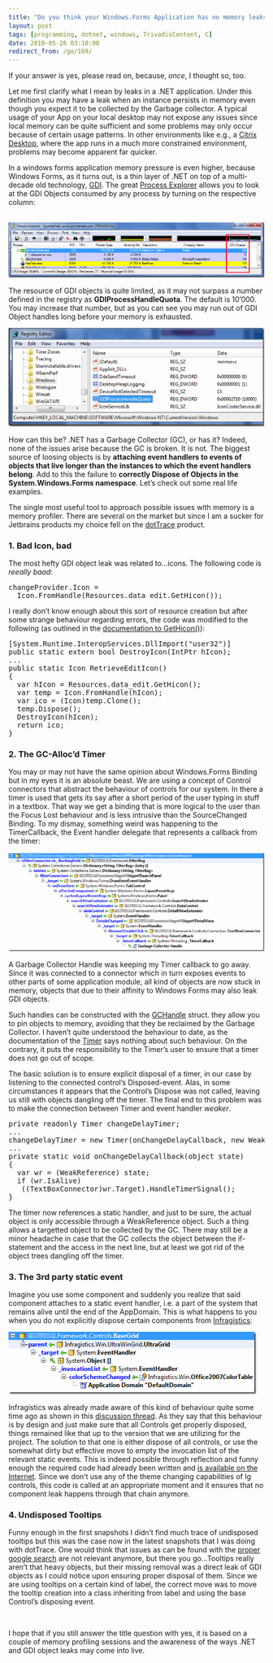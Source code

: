```yaml
---
title: "Do you think your Windows.Forms Application has no memory leaks?"
layout: post
tags: [programming, dotnet, windows, TrivadisContent, C]
date: 2010-05-26 03:10:00
redirect_from: /go/169/
---
```


If your answer is yes, please read on, because, _once_, I thought so, too.

Let me first clarify what I mean by leaks in a .NET application. Under this definition you may have a leak when an instance persists in memory even though you expect it to be collected by the Garbage collector. A typical usage of your App on your local desktop may not expose any issues since local memory can be quite sufficient and some problems may only occur because of certain usage patterns. In other environments like e.g., a [Citrix Desktop](http://www.citrix.com/lang/English/home.asp), where the app runs in a much more constrained environment, problems may become apparent far quicker. 

In a windows forms application memory pressure is even higher, because Windows Forms, as it turns out, is a thin layer of .NET on top of a multi-decade old technology, [GDI](http://en.wikipedia.org/wiki/Graphics_Device_Interface). The great [Process Explorer](http://technet.microsoft.com/en-us/sysinternals/bb896653.aspx) allows you to look at the GDI Objects consumed by any process by turning on the respective column:

&nbsp;![gdiObjects](/public/assets/gdiObjects_6ffad6a0-8d1a-496a-93b8-ddf5f53cc21a.png "gdiObjects") 

The resource of GDI objects is quite limited, as it may not surpass a number defined in the registry as **GDIProcessHandleQuota**. The default is 10’000. You may increase that number, but as you can see you may run out of GDI Object handles long before your memory is exhausted.

![handleQuota](/public/assets/handleQuota_5cab2b59-cbb5-4178-8868-0c5082df4bd0.png "handleQuota") 

How can this be? .NET has a Garbage Collector (GC), or has it? Indeed, none of the issues arise because the GC is broken. It is not. The biggest source of loosing objects is by **attaching event handlers to events of objects that live longer than the instances to which the event handlers belong**. Add to this the failure to **correctly Dispose of Objects in the System.Windows.Forms namespace**. Let’s check out some real life examples.

The single most useful tool to approach possible issues with memory is a memory profiler. There are several on the market but since I am a sucker for Jetbrains products my choice fell on the [dotTrace](http://www.jetbrains.com/profiler/features/index.html) product.

### 1. Bad Icon, bad

The most hefty GDI object leak was related to…icons. The following code is _reeally baad_:

 <div style="padding-bottom: 0px; margin: 0px; padding-left: 0px; padding-right: 0px; display: inline; float: none; padding-top: 0px" id="scid:812469c5-0cb0-4c63-8c15-c81123a09de7:c99699f5-203e-48c1-908c-6d82e68ce008" class="wlWriterEditableSmartContent"><pre name="code" class="c#">changeProvider.Icon = 
  Icon.FromHandle(Resources.data_edit.GetHicon());</pre></div>

I really don’t know enough about this sort of resource creation but after some strange behaviour regarding errors, the code was modified to the following (as outlined in the [documentation to GetHicon()](http://msdn.microsoft.com/en-us/library/system.drawing.bitmap.gethicon.aspx)):

<div style="padding-bottom: 0px; margin: 0px; padding-left: 0px; padding-right: 0px; display: inline; float: none; padding-top: 0px" id="scid:812469c5-0cb0-4c63-8c15-c81123a09de7:0c5123fc-0219-494f-b88a-02105d69d70b" class="wlWriterEditableSmartContent"><pre name="code" class="c#">[System.Runtime.InteropServices.DllImport("user32")]
public static extern bool DestroyIcon(IntPtr hIcon);
...
public static Icon RetrieveEditIcon()
{
  var hIcon = Resources.data_edit.GetHicon();
  var temp = Icon.FromHandle(hIcon);
  var ico = (Icon)temp.Clone();
  temp.Dispose();
  DestroyIcon(hIcon);
  return ico;
}</pre></div>

### 2. The GC-Alloc’d Timer

You may or may not have the same opinion about Windows.Forms Binding but in my eyes it is an absolute beast. We are using a concept of Control connectors that abstract the behaviour of controls for our system. In there a timer is used that gets its say after a short period of the user typing in stuff in a textbox. That way we get a binding that is more logical to the user than the Focus Lost behaviour and is less intrusive than the SourceChanged Binding. To my dismay, something weird was happening to the TimerCallback, the Event handler delegate that represents a callback from the timer:

![timerLeak](/public/assets/timerLeak_6e94ad39-e5bd-4722-8a31-7ec4b782389c.png "timerLeak") 

A Garbage Collector Handle was keeping my Timer callback to go away. Since it was connected to a connector which in turn exposes events to other parts of some application module, all kind of objects are now stuck in memory, objects that due to their affinity to Windows Forms may also leak GDI objects.

Such handles can be constructed with the [GCHandle](http://msdn.microsoft.com/en-us/library/system.runtime.interopservices.gchandle_members(v=VS.100).aspx) struct. they allow you to pin objects to memory, avoiding that they be reclaimed by the Garbage Collector. I haven’t quite understood the behaviour to date, as the documentation of the [Timer](http://msdn.microsoft.com/en-us/library/system.threading.timer.aspx) says nothing about such behaviour. On the contrary, it puts the responsibility to the Timer’s user to ensure that a timer does not go out of scope.

The basic solution is to ensure explicit disposal of a timer, in our case by listening to the connected control’s Disposed-event. Alas, in some circumstances it appears that the Control’s Dispose was not called, leaving us still with objects dangling off the timer. The final end to this problem was to make the connection between Timer and event handler _weaker_.

<div style="padding-bottom: 0px; margin: 0px; padding-left: 0px; padding-right: 0px; display: inline; float: none; padding-top: 0px" id="scid:812469c5-0cb0-4c63-8c15-c81123a09de7:1847e869-180d-472a-af31-81db5edffbe2" class="wlWriterEditableSmartContent"><pre name="code" class="c#">private readonly Timer changeDelayTimer;
...
changeDelayTimer = new Timer(onChangeDelayCallback, new WeakReference(this), ...);
...
private static void onChangeDelayCallback(object state)
{
  var wr = (WeakReference) state;
  if (wr.IsAlive)
   ((TextBoxConnector)wr.Target).HandleTimerSignal();
}</pre></div>

The timer now references a static handler, and just to be sure, the actual object is only accessible through a WeakReference object. Such a thing allows a targetted object to be collected by the GC. There may still be a minor headache in case that the GC collects the object between the if-statement and the access in the next line, but at least we got rid of the object trees dangling off the timer.

### 3. The 3rd party static event

Imagine you use some component and suddenly you realize that said component attaches to a static event handler, i.e. a part of the system that remains alive until the end of the AppDomain. This is what happens to you when you do not explicitly dispose certain components from [Infragistics](http://www.infragistics.com/):

![gridLeak](/public/assets/gridLeak_534c2e57-c6a5-447c-8714-6245a2af9029.png "gridLeak")

Infragistics was already made aware of this kind of behaviour quite some time ago as shown in this [discussion thread](http://forums.infragistics.com/forums/t/20841.aspx). As they say that this behaviour is by design and just make sure that all Controls get properly disposed, things remained like that up to the version that we are utilizing for the project. The solution to that one is either dispose of all controls, or use the somewhat dirty but effective move to empty the invocation list of the relevant static events. This is indeed possible through reflection and funny enough the required code had already been written and [is available on the Internet](http://subjectively.blogspot.com/2009/03/importance-of-recycling-memory.html). Since we don’t use any of the theme changing capabilities of Ig controls, this code is called at an appropriate moment and it ensures that no component leak happens through that chain anymore.

### 4. Undisposed Tooltips

Funny enough in the first snapshots I didn’t find much trace of undisposed tooltips but this was the case now in the latest snapshots that I was doing with dotTrace. One would think that issues as can be found with the [proper google search](http://www.google.de/search?ie=UTF-8&amp;q=windows+forms+tooltip+gdi+object+leak) are not relevant anymore, but there you go…Tooltips really aren’t that heavy objects, but their missing removal was a direct leak of GDI objects as I could notice upon ensuring proper disposal of them. Since we are using tooltips on a certain kind of label, the correct move was to move the tooltip creation into a class inheriting from label and using the base Control’s disposing event.

&nbsp;

I hope that if you still answer the title question with yes, it is based on a couple of memory profiling sessions and the awareness of the ways .NET and GDI object leaks may come into live.